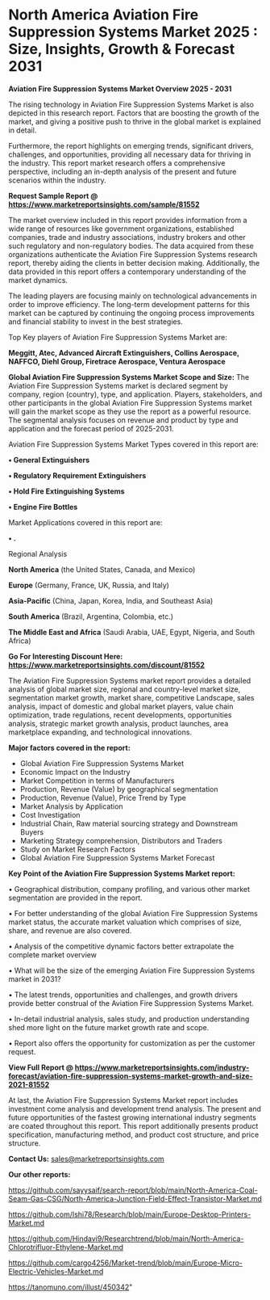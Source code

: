 # North America Aviation Fire Suppression Systems Market 2025 : Size, Insights, Growth & Forecast 2031

<Strong> Aviation Fire Suppression Systems Market Overview 2025 - 2031</strong>

The rising technology in Aviation Fire Suppression Systems Market is also depicted in this research report. Factors that are boosting the growth of the market, and giving a positive push to thrive in the global market is explained in detail.

Furthermore, the report highlights on emerging trends, significant drivers, challenges, and opportunities, providing all necessary data for thriving in the industry. This report market research offers a comprehensive perspective, including an in-depth analysis of the present and future scenarios within the industry.

<strong>Request Sample Report @ <a href=https://www.marketreportsinsights.com/sample/81552>https://www.marketreportsinsights.com/sample/81552</a></strong>

The market overview included in this report provides information from a wide range of resources like government organizations, established companies, trade and industry associations, industry brokers and other such regulatory and non-regulatory bodies. The data acquired from these organizations authenticate the Aviation Fire Suppression Systems research report, thereby aiding the clients in better decision making. Additionally, the data provided in this report offers a contemporary understanding of the market dynamics.

The leading players are focusing mainly on technological advancements in order to improve efficiency. The long-term development patterns for this market can be captured by continuing the ongoing process improvements and financial stability to invest in the best strategies.

Top Key players of Aviation Fire Suppression Systems Market are:

<strong>Meggitt, Atec, Advanced Aircraft Extinguishers, Collins Aerospace, NAFFCO, Diehl Group, Firetrace Aerospace, Ventura Aerospace</strong>

<strong><b>Global Aviation Fire Suppression Systems Market Scope and Size:</b></strong>
The Aviation Fire Suppression Systems market is declared segment by company, region (country), type, and application. Players, stakeholders, and other participants in the global Aviation Fire Suppression Systems market will gain the market scope as they use the report as a powerful resource. The segmental analysis focuses on revenue and product by type and application and the forecast period of 2025-2031.

Aviation Fire Suppression Systems Market Types covered in this report are:

<strong>• General Extinguishers

• Regulatory Requirement Extinguishers

• Hold Fire Extinguishing Systems

• Engine Fire Bottles</strong>

Market Applications covered in this report are:

<strong>• .</strong> 

Regional Analysis

<strong>North America</strong> (the United States, Canada, and Mexico)

<strong>Europe</strong> (Germany, France, UK, Russia, and Italy)

<strong>Asia-Pacific</strong> (China, Japan, Korea, India, and Southeast Asia)

<strong>South America</strong> (Brazil, Argentina, Colombia, etc.)

<strong>The Middle East and Africa</strong> (Saudi Arabia, UAE, Egypt, Nigeria, and South Africa)

<strong>Go For Interesting Discount Here: <a href=https://www.marketreportsinsights.com/discount/81552>https://www.marketreportsinsights.com/discount/81552</a></strong>

The Aviation Fire Suppression Systems market report provides a detailed analysis of global market size, regional and country-level market size, segmentation market growth, market share, competitive Landscape, sales analysis, impact of domestic and global market players, value chain optimization, trade regulations, recent developments, opportunities analysis, strategic market growth analysis, product launches, area marketplace expanding, and technological innovations.

<strong><b>Major factors covered in the report:</b></strong>
<ul>
  <li>Global Aviation Fire Suppression Systems Market </li>
  <li>Economic Impact on the Industry</li>
  <li>Market Competition in terms of Manufacturers</li>
  <li>Production, Revenue (Value) by geographical segmentation</li>
  <li>Production, Revenue (Value), Price Trend by Type</li>
  <li>Market Analysis by Application</li>
  <li>Cost Investigation</li>
  <li>Industrial Chain, Raw material sourcing strategy and Downstream Buyers</li>
  <li>Marketing Strategy comprehension, Distributors and Traders</li>
  <li>Study on Market Research Factors</li>
  <li>Global Aviation Fire Suppression Systems Market Forecast</li>
</ul>

<strong><b>Key Point of the Aviation Fire Suppression Systems Market report:</b></strong>

• Geographical distribution, company profiling, and various other market segmentation are provided in the report.

• For better understanding of the global Aviation Fire Suppression Systems market status, the accurate market valuation which comprises of size, share, and revenue are also covered.

• Analysis of the competitive dynamic factors better extrapolate the complete market overview

• What will be the size of the emerging Aviation Fire Suppression Systems market in 2031?

• The latest trends, opportunities and challenges, and growth drivers provide better construal of the Aviation Fire Suppression Systems Market.

• In-detail industrial analysis, sales study, and production understanding shed more light on the future market growth rate and scope.

• Report also offers the opportunity for customization as per the customer request.

<strong><b>View Full Report @ <a href=https://www.marketreportsinsights.com/industry-forecast/aviation-fire-suppression-systems-market-growth-and-size-2021-81552>https://www.marketreportsinsights.com/industry-forecast/aviation-fire-suppression-systems-market-growth-and-size-2021-81552</a></b></strong>


At last, the Aviation Fire Suppression Systems Market report includes investment come analysis and development trend analysis. The present and future opportunities of the fastest growing international industry segments are coated throughout this report. This report additionally presents product specification, manufacturing method, and product cost structure, and price structure.

<strong>Contact Us:</strong>
sales@marketreportsinsights.com

<strong>Our other reports:</strong>

<a href=https://github.com/sayysaif/search-report/blob/main/North-America-Coal-Seam-Gas-CSG/North-America-Junction-Field-Effect-Transistor-Market.md>https://github.com/sayysaif/search-report/blob/main/North-America-Coal-Seam-Gas-CSG/North-America-Junction-Field-Effect-Transistor-Market.md</a>

<a href=https://github.com/Ishi78/Research/blob/main/Europe-Desktop-Printers-Market.md>https://github.com/Ishi78/Research/blob/main/Europe-Desktop-Printers-Market.md</a>

<a href=https://github.com/Hindavi9/Researchtrend/blob/main/North-America-Chlorotrifluor-Ethylene-Market.md>https://github.com/Hindavi9/Researchtrend/blob/main/North-America-Chlorotrifluor-Ethylene-Market.md</a>

<a href=https://github.com/cargo4256/Market-trend/blob/main/Europe-Micro-Electric-Vehicles-Market.md>https://github.com/cargo4256/Market-trend/blob/main/Europe-Micro-Electric-Vehicles-Market.md</a>

<a href=https://tanomuno.com/illust/450342>https://tanomuno.com/illust/450342</a>"
